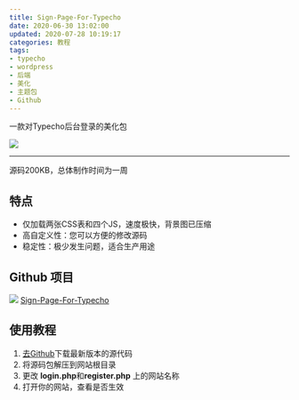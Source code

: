 ```yaml
---
title: Sign-Page-For-Typecho
date: 2020-06-30 13:02:00
updated: 2020-07-28 10:19:17
categories: 教程
tags:
- typecho
- wordpress
- 后端
- 美化
- 主题包
- Github
---
```

一款对Typecho后台登录的美化包 
<!-- more -->

![  ][1]

----------
源码200KB，总体制作时间为一周
## 特点 ##
- 仅加载两张CSS表和四个JS，速度极快，背景图已压缩
- 高自定义性：您可以方便的修改源码
- 稳定性：极少发生问题，适合生产用途
## Github 项目 ##
![  ][2]
[Sign-Page-For-Typecho][3]
## 使用教程 ##
  1. [去Github][4]下载最新版本的源代码
  2. 将源码包解压到网站根目录
  3. 更改 **login.php**和**register.php** 上的网站名称
  4. 打开你的网站，查看是否生效


  [1]: https://lfs.libmbr.com/assets/2020/06/30/login.png
  [2]: https://download.mbrjun.cn/Sub/%E8%B4%B4%E5%9B%BE/%E9%A1%B9%E7%9B%AE.png
  [3]: https://github.com/MBR-Studio/Sign-Page-For-Typecho/tree/1.0.0
  [4]: https://github.com/MBR-Studio/Sign-Page-For-Typecho/releases